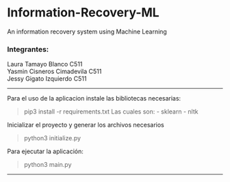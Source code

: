 # Information-Recovery-ML
An information recovery system using Machine Learning

### Integrantes:
Laura Tamayo Blanco C511\
Yasmin Cisneros Cimadevila C511\
Jessy Gigato Izquierdo C511

---------

Para el uso de la aplicacion instale las bibliotecas necesarias:
> pip3 install -r requirements.txt
Las cuales son:
    - sklearn
    - nltk

Inicializar el proyecto y generar los archivos necesarios
> python3 initialize.py

Para ejecutar la aplicación:
> python3 main.py

----------